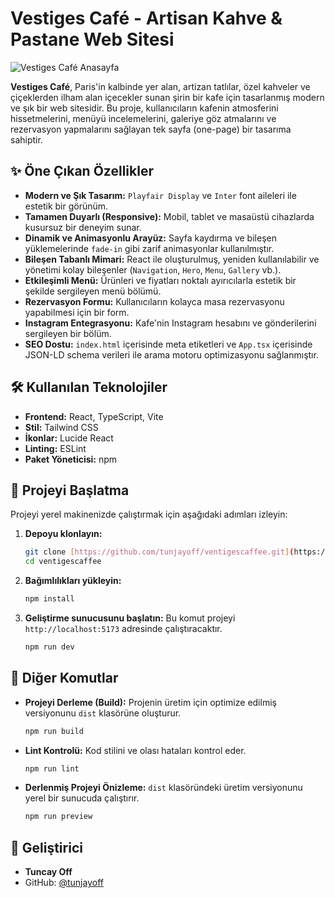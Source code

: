 # Vestiges Café - Artisan Kahve & Pastane Web Sitesi

![Vestiges Café Anasayfa](https://images.pexels.com/photos/1070850/pexels-photo-1070850.jpeg?auto=compress&cs=tinysrgb&w=1260&h=750&dpr=2)

**Vestiges Café**, Paris'in kalbinde yer alan, artizan tatlılar, özel kahveler ve çiçeklerden ilham alan içecekler sunan şirin bir kafe için tasarlanmış modern ve şık bir web sitesidir. Bu proje, kullanıcıların kafenin atmosferini hissetmelerini, menüyü incelemelerini, galeriye göz atmalarını ve rezervasyon yapmalarını sağlayan tek sayfa (one-page) bir tasarıma sahiptir.

## ✨ Öne Çıkan Özellikler

- **Modern ve Şık Tasarım:** `Playfair Display` ve `Inter` font aileleri ile estetik bir görünüm.
- **Tamamen Duyarlı (Responsive):** Mobil, tablet ve masaüstü cihazlarda kusursuz bir deneyim sunar.
- **Dinamik ve Animasyonlu Arayüz:** Sayfa kaydırma ve bileşen yüklemelerinde `fade-in` gibi zarif animasyonlar kullanılmıştır.
- **Bileşen Tabanlı Mimari:** React ile oluşturulmuş, yeniden kullanılabilir ve yönetimi kolay bileşenler (`Navigation`, `Hero`, `Menu`, `Gallery` vb.).
- **Etkileşimli Menü:** Ürünleri ve fiyatları noktalı ayırıcılarla estetik bir şekilde sergileyen menü bölümü.
- **Rezervasyon Formu:** Kullanıcıların kolayca masa rezervasyonu yapabilmesi için bir form.
- **Instagram Entegrasyonu:** Kafe'nin Instagram hesabını ve gönderilerini sergileyen bir bölüm.
- **SEO Dostu:** `index.html` içerisinde meta etiketleri ve `App.tsx` içerisinde JSON-LD schema verileri ile arama motoru optimizasyonu sağlanmıştır.

## 🛠️ Kullanılan Teknolojiler

- **Frontend:** React, TypeScript, Vite
- **Stil:** Tailwind CSS
- **İkonlar:** Lucide React
- **Linting:** ESLint
- **Paket Yöneticisi:** npm

## 🚀 Projeyi Başlatma

Projeyi yerel makinenizde çalıştırmak için aşağıdaki adımları izleyin:

1.  **Depoyu klonlayın:**
    ```bash
    git clone [https://github.com/tunjayoff/ventigescaffee.git](https://github.com/tunjayoff/ventigescaffee.git)
    cd ventigescaffee
    ```

2.  **Bağımlılıkları yükleyin:**
    ```bash
    npm install
    ```

3.  **Geliştirme sunucusunu başlatın:**
    Bu komut projeyi `http://localhost:5173` adresinde çalıştıracaktır.
    ```bash
    npm run dev
    ```

## 📜 Diğer Komutlar

-   **Projeyi Derleme (Build):**
    Projenin üretim için optimize edilmiş versiyonunu `dist` klasörüne oluşturur.
    ```bash
    npm run build
    ```

-   **Lint Kontrolü:**
    Kod stilini ve olası hataları kontrol eder.
    ```bash
    npm run lint
    ```

-   **Derlenmiş Projeyi Önizleme:**
    `dist` klasöründeki üretim versiyonunu yerel bir sunucuda çalıştırır.
    ```bash
    npm run preview
    ```


## 👤 Geliştirici

-   **Tuncay Off**
-   GitHub: [@tunjayoff](https://github.com/tunjayoff)
